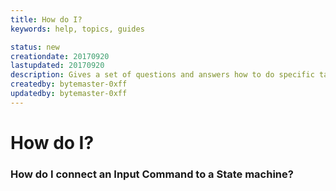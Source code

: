 ```yaml
---
title: How do I?
keywords: help, topics, guides

status: new
creationdate: 20170920
lastupdated: 20170920
description: Gives a set of questions and answers how to do specific tasks
createdby: bytemaster-0xff
updatedby: bytemaster-0xff
---
```


# How do I?

### How do I connect an Input Command to a State machine?